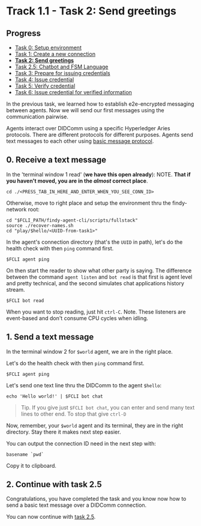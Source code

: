 # Track 1.1 - Task 2: Send greetings

## Progress

* [Task 0: Setup environment](../README.md)
* [Task 1: Create a new connection](../task1/README.md)
* [**Task 2: Send greetings**](../task2/README.md)
* [Task 2.5: Chatbot and FSM Language](../task2.5/README.md)
* [Task 3: Prepare for issuing credentials](../task3/README.md)
* [Task 4: Issue credential](../task4/README.md)
* [Task 5: Verify credential](../task5/README.md)
* [Task 6: Issue credential for verified information](../task6/README.md)

In the previous task, we learned how to establish e2e-encrypted messaging
between agents. Now we will send our first messages using the communication
pairwise.

Agents interact over DIDComm using a specific Hyperledger Aries protocols. There
are different protocols for different purposes. Agents send text messages to
each other using [basic message
protocol](https://github.com/hyperledger/aries-rfcs/blob/main/features/0095-basic-message/README.md).

## 0. Receive a text message

In the 'terminal window 1 read' (**we have this open already**):
NOTE. **That if you haven't moved, you are in the *almost* correct place**.
```shell
cd ./<PRESS_TAB_IN_HERE_AND_ENTER_WHEN_YOU_SEE_CONN_ID>
```
Otherwise, move to right place and setup the environment thru the findy-network 
root:
```shell
cd "$FCLI_PATH/findy-agent-cli/scripts/fullstack"
source ./recover-names.sh
cd "play/$hello/<UUID-from-task1>"
```
In the agent's connection directory (that's the `UUID` in path), let's do the
health check with then `ping` command first.
```shell
$FCLI agent ping
```

On then start the reader to show what other party is saying. The difference
between the command `agent listen` and `bot read` is that first is agent level
and pretty technical, and the second simulates chat applications history stream.

```shell
$FCLI bot read
```
When you want to stop reading, just hit `ctrl-C`. Note. These listeners are
event-based and don't consume CPU cycles when idling.

## 1. Send a text message

In the terminal window 2 for `$world` agent, we are in the right place.

Let's do the health check with then `ping` command first.
```shell
$FCLI agent ping
```
Let's send one text line thru the DIDComm to the agent `$hello`:
```shell
echo 'Hello world!' | $FCLI bot chat
```
> Tip. If you give just `$FCLI bot chat`, you can enter and send many text lines
> to other end. To stop that give `ctrl-D`

Now, remember, your `$world` agent and its terminal, they are in the right
directory. Stay there it makes next step easier.

You can output the connection ID need in the next step with:
```shell
basename `pwd`
```
Copy it to clipboard.

## 2. Continue with task 2.5

Congratulations, you have completed the task and you know now how to send a basic
text message over a DIDComm connection.

You can now continue with [task 2.5](../task2.5/README.md).
